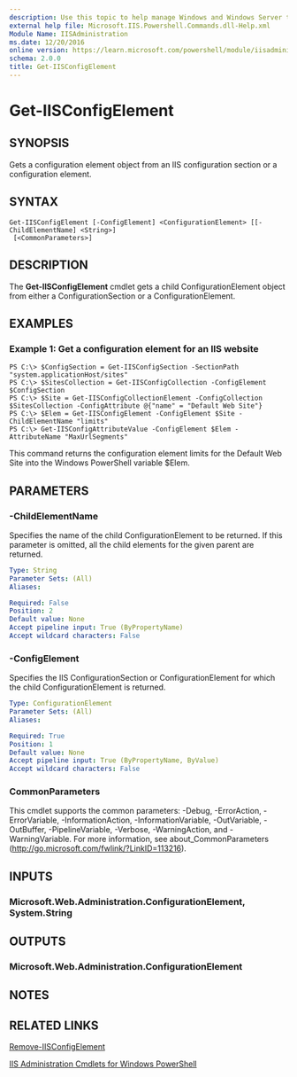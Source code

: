 ```yaml
---
description: Use this topic to help manage Windows and Windows Server technologies with Windows PowerShell.
external help file: Microsoft.IIS.Powershell.Commands.dll-Help.xml
Module Name: IISAdministration
ms.date: 12/20/2016
online version: https://learn.microsoft.com/powershell/module/iisadministration/get-iisconfigelement?view=windowsserver2019-ps&wt.mc_id=ps-gethelp
schema: 2.0.0
title: Get-IISConfigElement
---
```


# Get-IISConfigElement

## SYNOPSIS
Gets a configuration element object from an IIS configuration section or a configuration element.

## SYNTAX

```
Get-IISConfigElement [-ConfigElement] <ConfigurationElement> [[-ChildElementName] <String>]
 [<CommonParameters>]
```

## DESCRIPTION
The **Get-IISConfigElement** cmdlet gets a child ConfigurationElement object from either a ConfigurationSection or a ConfigurationElement.

## EXAMPLES

### Example 1: Get a configuration element for an IIS website
```
PS C:\> $ConfigSection = Get-IISConfigSection -SectionPath "system.applicationHost/sites"
PS C:\> $SitesCollection = Get-IISConfigCollection -ConfigElement $ConfigSection
PS C:\> $Site = Get-IISConfigCollectionElement -ConfigCollection $SitesCollection -ConfigAttribute @{"name" = "Default Web Site"}
PS C:\> $Elem = Get-IISConfigElement -ConfigElement $Site -ChildElementName "limits"
PS C:\> Get-IISConfigAttributeValue -ConfigElement $Elem -AttributeName "MaxUrlSegments"
```

This command returns the configuration element limits for the Default Web Site into the Windows PowerShell variable $Elem.

## PARAMETERS

### -ChildElementName
Specifies the name of the child ConfigurationElement to be returned.
If this parameter is omitted, all the child elements for the given parent are returned.

```yaml
Type: String
Parameter Sets: (All)
Aliases: 

Required: False
Position: 2
Default value: None
Accept pipeline input: True (ByPropertyName)
Accept wildcard characters: False
```

### -ConfigElement
Specifies the IIS ConfigurationSection or ConfigurationElement for which the child ConfigurationElement is returned.

```yaml
Type: ConfigurationElement
Parameter Sets: (All)
Aliases: 

Required: True
Position: 1
Default value: None
Accept pipeline input: True (ByPropertyName, ByValue)
Accept wildcard characters: False
```

### CommonParameters
This cmdlet supports the common parameters: -Debug, -ErrorAction, -ErrorVariable, -InformationAction, -InformationVariable, -OutVariable, -OutBuffer, -PipelineVariable, -Verbose, -WarningAction, and -WarningVariable. For more information, see about_CommonParameters (http://go.microsoft.com/fwlink/?LinkID=113216).

## INPUTS

### Microsoft.Web.Administration.ConfigurationElement, System.String

## OUTPUTS

### Microsoft.Web.Administration.ConfigurationElement

## NOTES

## RELATED LINKS

[Remove-IISConfigElement](./Remove-IISConfigElement.md)

[IIS Administration Cmdlets for Windows PowerShell](./iisadministration.md)

